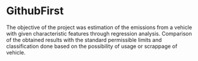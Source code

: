 # GithubFirst
The objective of the project was estimation of the emissions from a vehicle with given characteristic features through regression analysis. Comparison of the obtained results with the standard permissible limits and classification done based on the possibility of usage or scrappage of vehicle.

